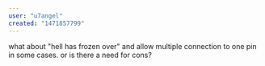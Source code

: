 ```yaml
---
user: "u7angel"
created: "1471857799"
---
```


what about "hell has frozen over" and allow multiple connection to one pin in some cases. or is there a need for cons?
